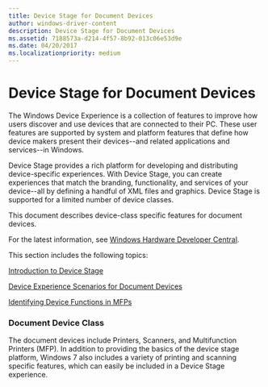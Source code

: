 ```yaml
---
title: Device Stage for Document Devices
author: windows-driver-content
description: Device Stage for Document Devices
ms.assetid: 7188573a-d214-4f57-8b92-013c06e53d9e
ms.date: 04/20/2017
ms.localizationpriority: medium
---
```


# Device Stage for Document Devices


The Windows Device Experience is a collection of features to improve how users discover and use devices that are connected to their PC. These user features are supported by system and platform features that define how device makers present their devices--and related applications and services--in Windows.

Device Stage provides a rich platform for developing and distributing device-specific experiences. With Device Stage, you can create experiences that match the branding, functionality, and services of your device--all by defining a handful of XML files and graphics. Device Stage is supported for a limited number of device classes.

This document describes device-class specific features for document devices.

For the latest information, see [Windows Hardware Developer Central](http://go.microsoft.com/fwlink/p/?linkid=154165).

This section includes the following topics:

[Introduction to Device Stage](introduction-to-device-stage.md)

[Device Experience Scenarios for Document Devices](device-experience-scenarios-for-document-devices.md)

[Identifying Device Functions in MFPs](identifying-device-functions-in-mfps.md)

### Document Device Class

The document devices include Printers, Scanners, and Multifunction Printers (MFP). In addition to providing the basics of the device stage platform, Windows 7 also includes a variety of printing and scanning specific features, which can easily be included in a Device Stage experience.

 

 





